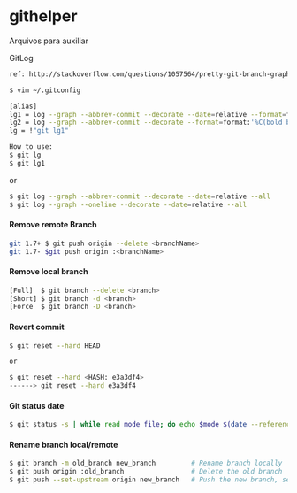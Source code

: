 # githelper
Arquivos para auxiliar

GitLog
```sh
ref: http://stackoverflow.com/questions/1057564/pretty-git-branch-graphs

$ vim ~/.gitconfig

[alias]
lg1 = log --graph --abbrev-commit --decorate --date=relative --format=format:'%C(bold blue)%h%C(reset) - %C(bold green)(%ar)%C(reset) %C(white)%s%C(reset) %C(dim white)- %an%C(reset)%C(bold yellow)%d%C(reset)' --all
lg2 = log --graph --abbrev-commit --decorate --format=format:'%C(bold blue)%h%C(reset) - %C(bold cyan)%aD%C(reset) %C(bold green)(%ar)%C(reset)%C(bold yellow)%d%C(reset)%n''%C(white)%s%C(reset) %C(dim white)- %an%C(reset)' --all
lg = !"git lg1"

How to use:
$ git lg
$ git lg1
```

or

```sh
$ git log --graph --abbrev-commit --decorate --date=relative --all
$ git log --graph --oneline --decorate --date=relative --all
```

#### Remove remote Branch 

```sh
git 1.7+ $ git push origin --delete <branchName>
git 1.7- $git push origin :<branchName>
```

#### Remove local branch
```sh
[Full]  $ git branch --delete <branch>
[Short] $ git branch -d <branch>
[Force  $ git branch -D <branch>

```


####  Revert commit
```sh
$ git reset --hard HEAD

or

$ git reset --hard <HASH: e3a3df4>
------> git reset --hard e3a3df4
```


#### Git status date
```sh
$ git status -s | while read mode file; do echo $mode $(date --reference=$file +"%Y-%m-%d %H:%M:%S") $file; done
```

#### Rename branch local/remote
```sh
$ git branch -m old_branch new_branch         # Rename branch locally    
$ git push origin :old_branch                 # Delete the old branch    
$ git push --set-upstream origin new_branch   # Push the new branch, set local branch to track the new remote

```
